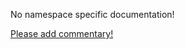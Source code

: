 No namespace specific documentation!

[Please add commentary!](https://github.com/arrdem/grimoire/edit/master/_includes/1.4.0/clojure.instant/index.md)

